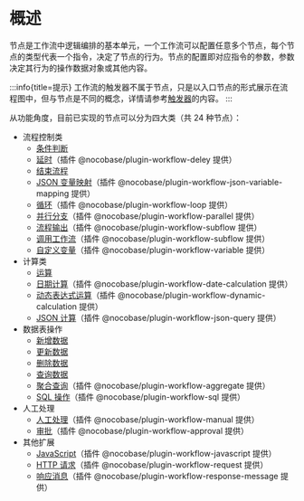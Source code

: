 # 概述

节点是工作流中逻辑编排的基本单元，一个工作流可以配置任意多个节点，每个节点的类型代表一个指令，决定了节点的行为。节点的配置即对应指令的参数，参数决定其行为的操作数据对象或其他内容。

:::info{title=提示}
工作流的触发器不属于节点，只是以入口节点的形式展示在流程图中，但与节点是不同的概念，详情请参考[触发器](../triggers/index.md)的内容。
:::

从功能角度，目前已实现的节点可以分为四大类（共 24 种节点）：

- 流程控制类
  - [条件判断](./condition.md)
  - [延时](./delay.md)（插件 @nocobase/plugin-workflow-deley 提供）
  - [结束流程](./end.md)
  - [JSON 变量映射](./json-variable-mapping.md)（插件 @nocobase/plugin-workflow-json-variable-mapping 提供）
  - [循环](./loop.md)（插件 @nocobase/plugin-workflow-loop 提供）
  - [并行分支](./parallel.md)（插件 @nocobase/plugin-workflow-parallel 提供）
  - [流程输出](./output.md)（插件 @nocobase/plugin-workflow-subflow 提供）
  - [调用工作流](./subflow.md)（插件 @nocobase/plugin-workflow-subflow 提供）
  - [自定义变量](./variable.md)（插件 @nocobase/plugin-workflow-variable 提供）
- 计算类
  - [运算](./calculation.md)
  - [日期计算](./date-calculation.md)（插件 @nocobase/plugin-workflow-date-calculation 提供）
  - [动态表达式运算](./dynamic-calculation.md)（插件 @nocobase/plugin-workflow-dynamic-calculation 提供）
  - [JSON 计算](./json-query.md)（插件 @nocobase/plugin-workflow-json-query 提供）
- 数据表操作
  - [新增数据](./create.md)
  - [更新数据](./update.md)
  - [删除数据](./destroy.md)
  - [查询数据](./query.md)
  - [聚合查询](./aggregate.md)（插件 @nocobase/plugin-workflow-aggregate 提供）
  - [SQL 操作](./sql.md)（插件 @nocobase/plugin-workflow-sql 提供）
- 人工处理
  - [人工处理](./manual.md)（插件 @nocobase/plugin-workflow-manual 提供）
  - [审批](./approval.md)（插件 @nocobase/plugin-workflow-approval 提供）
- 其他扩展
  - [JavaScript](./javascript.md)（插件 @nocobase/plugin-workflow-javascript 提供）
  <!-- - [邮件发送](./mailer.md)（插件 @nocobase/plugin-workflow-mailer 提供） -->
  <!-- - [通知](./notification.md)（插件 @nocobase/plugin-workflow-notification 提供） -->
  - [HTTP 请求](./request.md)（插件 @nocobase/plugin-workflow-request 提供）
  - [响应消息](./response-message.md)（插件 @nocobase/plugin-workflow-response-message 提供）
